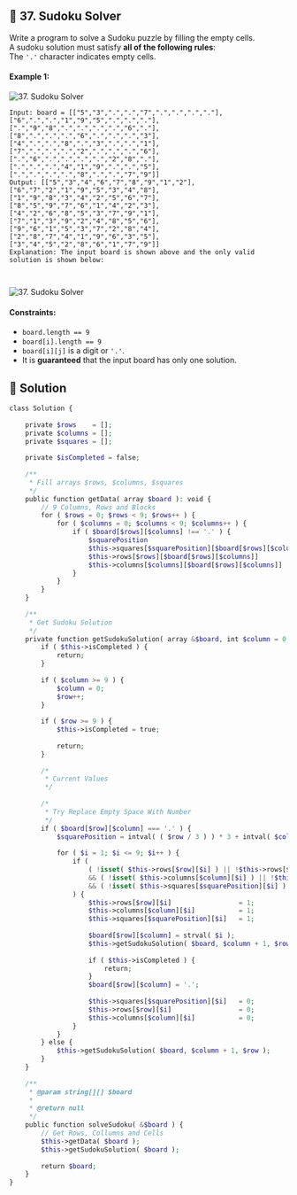 ## 📝 37. Sudoku Solver  
Write a program to solve a Sudoku puzzle by filling the empty cells.  
A sudoku solution must satisfy **all of the following rules**:  
The `'.'` character indicates empty cells.  
     
  
#### Example 1:  
![37. Sudoku Solver](https://upload.wikimedia.org/wikipedia/commons/thumb/f/ff/Sudoku-by-L2G-20050714.svg/250px-Sudoku-by-L2G-20050714.svg.png)

```
Input: board = [["5","3",".",".","7",".",".",".","."],["6",".",".","1","9","5",".",".","."],[".","9","8",".",".",".",".","6","."],["8",".",".",".","6",".",".",".","3"],["4",".",".","8",".","3",".",".","1"],["7",".",".",".","2",".",".",".","6"],[".","6",".",".",".",".","2","8","."],[".",".",".","4","1","9",".",".","5"],[".",".",".",".","8",".",".","7","9"]]
Output: [["5","3","4","6","7","8","9","1","2"],["6","7","2","1","9","5","3","4","8"],["1","9","8","3","4","2","5","6","7"],["8","5","9","7","6","1","4","2","3"],["4","2","6","8","5","3","7","9","1"],["7","1","3","9","2","4","8","5","6"],["9","6","1","5","3","7","2","8","4"],["2","8","7","4","1","9","6","3","5"],["3","4","5","2","8","6","1","7","9"]]
Explanation: The input board is shown above and the only valid solution is shown below:



```
![37. Sudoku Solver](https://upload.wikimedia.org/wikipedia/commons/thumb/3/31/Sudoku-by-L2G-20050714_solution.svg/250px-Sudoku-by-L2G-20050714_solution.svg.png)
  
#### Constraints:  
+ `board.length == 9`  
+ `board[i].length == 9`  
+ `board[i][j]` is a digit or `'.'`.  
+ It is **guaranteed** that the input board has only one solution.  
  
## 📝 Solution 
```php  
class Solution {  
  
    private $rows    = [];  
    private $columns = [];  
    private $squares = [];  
  
    private $isCompleted = false;  
  
    /**  
     * Fill arrays $rows, $columns, $squares  
     */  
    public function getData( array $board ): void {  
        // 9 Columns, Rows and Blocks  
        for ( $rows = 0; $rows < 9; $rows++ ) {  
            for ( $columns = 0; $columns < 9; $columns++ ) {  
                if ( $board[$rows][$columns] !== '.' ) {  
                    $squarePosition                                          = intval( ( $rows / 3 ) ) * 3 + intval( $columns / 3 );  
                    $this->squares[$squarePosition][$board[$rows][$columns]] = 1;  
                    $this->rows[$rows][$board[$rows][$columns]]              = 1;  
                    $this->columns[$columns][$board[$rows][$columns]]        = 1;  
                }  
            }  
        }  
    }  
  
    /**  
     * Get Sudoku Solution  
     */  
    private function getSudokuSolution( array &$board, int $column = 0, int $row = 0 ): void {  
        if ( $this->isCompleted ) {  
            return;  
        }  
  
        if ( $column >= 9 ) {  
            $column = 0;  
            $row++;  
        }  
  
        if ( $row >= 9 ) {  
            $this->isCompleted = true;  
  
            return;  
        }  
  
        /*  
         * Current Values  
         */  
  
        /*  
         * Try Replace Empty Space With Number  
         */  
        if ( $board[$row][$column] === '.' ) {  
            $squarePosition = intval( ( $row / 3 ) ) * 3 + intval( $column / 3 );  
  
            for ( $i = 1; $i <= 9; $i++ ) {  
                if (  
                    ( !isset( $this->rows[$row][$i] ) || !$this->rows[$row][$i] )  
                    && ( !isset( $this->columns[$column][$i] ) || !$this->columns[$column][$i] )  
                    && ( !isset( $this->squares[$squarePosition][$i] ) || !$this->squares[$squarePosition][$i] )  
                ) {  
                    $this->rows[$row][$i]                 = 1;  
                    $this->columns[$column][$i]           = 1;  
                    $this->squares[$squarePosition][$i]   = 1;  
  
                    $board[$row][$column] = strval( $i );  
                    $this->getSudokuSolution( $board, $column + 1, $row );  
  
                    if ( $this->isCompleted ) {  
                        return;  
                    }  
                    $board[$row][$column] = '.';  
  
                    $this->squares[$squarePosition][$i]   = 0;  
                    $this->rows[$row][$i]                 = 0;  
                    $this->columns[$column][$i]           = 0;  
                }  
            }  
        } else {  
            $this->getSudokuSolution( $board, $column + 1, $row );  
        }  
    }  
  
    /**  
     * @param string[][] $board  
     *  
     * @return null  
     */  
    public function solveSudoku( &$board ) {  
        // Get Rows, Collumns and Cells  
        $this->getData( $board );  
        $this->getSudokuSolution( $board );  
  
        return $board;  
    }  
}  
``` 
